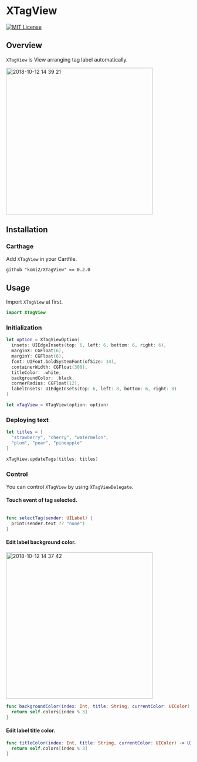 # XTagView

[![MIT License](http://img.shields.io/badge/license-MIT-blue.svg?style=flat)](LICENSE)

## Overview

`XTagView` is View arranging tag label automatically.

<img width="400" alt="2018-10-12 14 39 21" src="https://user-images.githubusercontent.com/2538808/46849958-c5f74680-ce2c-11e8-81b3-3b239e6a7084.png">



## Installation

### Carthage

Add `XTagView` in your Cartfile.

```
github "komi2/XTagView" == 0.2.0
```

## Usage

Import `XTagView` at first.

```swift
import XTagView
```
### Initialization

```swift
let option = XTagViewOption(
  insets: UIEdgeInsets(top: 6, left: 6, bottom: 6, right: 6),
  marginX: CGFloat(6),
  marginY: CGFloat(6),
  font: UIFont.boldSystemFont(ofSize: 14),
  containerWidth: CGFloat(300),
  titleColor: .white,
  backgroundColor: .black,
  cornerRadius: CGFloat(12),
  labelInsets: UIEdgeInsets(top: 6, left: 8, bottom: 6, right: 8)
)

let xTagView = XTagView(option: option)
```

### Deploying text

```swift
let titles = [
  "strawberry", "cherry", "watermelon",
  "plum", "pear", "pineapple"
]

xTagView.updateTags(titles: titles)
```

### Control

You can control `XTagView` by using `XTagViewDelegate`.

#### Touch event of tag selected.

```swift
  
func selectTag(sender: UILabel) {
  print(sender.text ?? "none")
}
```

#### Edit label background color.

<img width="400" alt="2018-10-12 14 37 42" src="https://user-images.githubusercontent.com/2538808/46851494-a236ff00-ce32-11e8-8c2e-67839f23f128.png">


```swift
func backgroundColor(index: Int, title: String, currentColor: UIColor) -> UIColor {
  return self.colors[index % 3]
}
```

#### Edit label title color.

```swift
func titleColor(index: Int, title: String, currentColor: UIColor) -> UIColor {
  return self.colors[index % 3]
}
```

